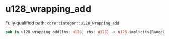 # u128_wrapping_add

Fully qualified path: `core::integer::u128_wrapping_add`

```rust
pub fn u128_wrapping_add(lhs: u128, rhs: u128) -> u128 implicits(RangeCheck) nopanic
```

